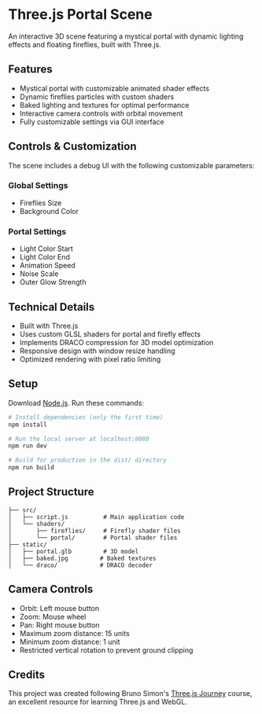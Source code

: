 # Three.js Portal Scene

An interactive 3D scene featuring a mystical portal with dynamic lighting effects and floating fireflies, built with Three.js.

## Features

- Mystical portal with customizable animated shader effects
- Dynamic fireflies particles with custom shaders
- Baked lighting and textures for optimal performance
- Interactive camera controls with orbital movement
- Fully customizable settings via GUI interface

## Controls & Customization

The scene includes a debug UI with the following customizable parameters:

### Global Settings
- Fireflies Size
- Background Color

### Portal Settings
- Light Color Start
- Light Color End
- Animation Speed
- Noise Scale
- Outer Glow Strength

## Technical Details

- Built with Three.js
- Uses custom GLSL shaders for portal and firefly effects
- Implements DRACO compression for 3D model optimization
- Responsive design with window resize handling
- Optimized rendering with pixel ratio limiting

## Setup
Download [Node.js](https://nodejs.org/en/download/).
Run these commands:

```bash
# Install dependencies (only the first time)
npm install

# Run the local server at localhost:8080
npm run dev

# Build for production in the dist/ directory
npm run build
```

## Project Structure

```
├── src/
│   ├── script.js          # Main application code
│   └── shaders/
│       ├── fireflies/     # Firefly shader files
│       └── portal/        # Portal shader files
├── static/
│   ├── portal.glb         # 3D model
│   ├── baked.jpg         # Baked textures
│   └── draco/            # DRACO decoder
```

## Camera Controls

- Orbit: Left mouse button
- Zoom: Mouse wheel
- Pan: Right mouse button
- Maximum zoom distance: 15 units
- Minimum zoom distance: 1 unit
- Restricted vertical rotation to prevent ground clipping

## Credits

This project was created following Bruno Simon's [Three.js Journey](https://threejs-journey.com/) course, an excellent resource for learning Three.js and WebGL.